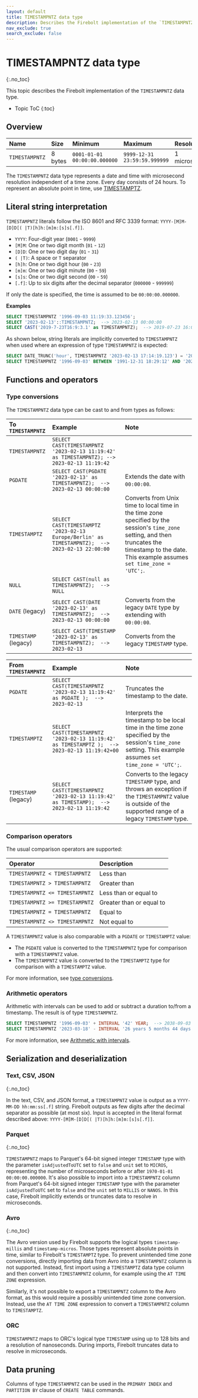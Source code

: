 ```yaml
---
layout: default
title: TIMESTAMPNTZ data type
description: Describes the Firebolt implementation of the `TIMESTAMPNTZ` data type
nav_exclude: true
search_exclude: false
---
```


# TIMESTAMPNTZ data type
{:.no_toc}

This topic describes the Firebolt implementation of the `TIMESTAMPNTZ` data type.

* Topic ToC
{:toc}

## Overview

| Name           | Size    | Minimum                      | Maximum                      | Resolution    |
| :------------- | :------ | :--------------------------- | :--------------------------- | :------------ |
| `TIMESTAMPNTZ` | 8 bytes | `0001-01-01 00:00:00.000000` | `9999-12-31 23:59:59.999999` | 1 microsecond |

The `TIMESTAMPNTZ` data type represents a date and time with microsecond resolution independent of a time zone.
Every day consists of 24 hours.
To represent an absolute point in time, use [TIMESTAMPTZ](timestamptz-data-type.md).

## Literal string interpretation

`TIMESTAMPNTZ` literals follow the ISO 8601 and RFC 3339 format: `YYYY-[M]M-[D]D[( |T)[h]h:[m]m:[s]s[.f]]`.

* `YYYY`: Four-digit year (`0001` - `9999`)
* `[M]M`: One or two digit month (`01` - `12`)
* `[D]D`: One or two digit day (`01` - `31`)
* `( |T)`: A space or `T` separator
* `[h]h`: One or two digit hour (`00` - `23`)
* `[m]m`: One or two digit minute (`00` - `59`)
* `[s]s`: One or two digit second (`00` - `59`)
* `[.f]`: Up to six digits after the decimal separator (`000000` - `999999`)

If only the date is specified, the time is assumed to be `00:00:00.000000`.

**Examples**

```sql
SELECT TIMESTAMPNTZ '1996-09-03 11:19:33.123456';
SELECT '2023-02-13'::TIMESTAMPNTZ;  --> 2023-02-13 00:00:00
SELECT CAST('2019-7-23T16:9:3.1' as TIMESTAMPNTZ);  --> 2019-07-23 16:09:03.1
```

As shown below, string literals are implicitly converted to `TIMESTAMPNTZ` when used where an expression of type `TIMESTAMPNTZ` is expected:

```sql
SELECT DATE_TRUNC('hour', TIMESTAMPNTZ '2023-02-13 17:14:19.123') = '2023-02-13 17:00:00';  --> true
SELECT TIMESTAMPNTZ '1996-09-03' BETWEEN '1991-12-31 18:29:12' AND '2022-12-31 0:1:2.123';  --> true
```

## Functions and operators

### Type conversions

The `TIMESTAMPNTZ` data type can be cast to and from types as follows: 

| To `TIMESTAMPNTZ`    | Example                                                                                         | Note                                                                                                                                                                                                |
| :------------------- | :---------------------------------------------------------------------------------------------- | :-------------------------------------------------------------------------------------------------------------------------------------------------------------------------------------------------- |
| `TIMESTAMPNTZ`       | `SELECT CAST(TIMESTAMPNTZ '2023-02-13 11:19:42' as TIMESTAMPNTZ); --> 2023-02-13 11:19:42`      |                                                                                                                                                                                                     |
| `PGDATE`             | `SELECT CAST(PGDATE '2023-02-13' as TIMESTAMPNTZ);  --> 2023-02-13 00:00:00`                    | Extends the date with `00:00:00`.                                                                                                                                                                   |
| `TIMESTAMPTZ`        | `SELECT CAST(TIMESTAMPTZ '2023-02-13 Europe/Berlin' as TIMESTAMPNTZ);  --> 2023-02-13 22:00:00` | Converts from Unix time to local time in the time zone specified by the session's `time_zone` setting, and then truncates the timestamp to the date. This example assumes `set time_zone = 'UTC';`. |
| `NULL`               | `SELECT CAST(null as TIMESTAMPNTZ);  --> NULL`                                                  |                                                                                                                                                                                                     |
| `DATE` (legacy)      | `SELECT CAST(DATE '2023-02-13' as TIMESTAMPNTZ);  --> 2023-02-13 00:00:00`                      | Converts from the legacy `DATE` type by extending with `00:00:00`.                                                                                                                                  |
| `TIMESTAMP` (legacy) | `SELECT CAST(TIMESTAMP '2023-02-13' as TIMESTAMPNTZ);  --> 2023-02-13`                          | Converts from the legacy `TIMESTAMP` type.                                                                                                                                                          |

| From `TIMESTAMPNTZ`  | Example                                                                                        | Note                                                                                                                                                         |
| :------------------- | :--------------------------------------------------------------------------------------------- | :----------------------------------------------------------------------------------------------------------------------------------------------------------- |
| `PGDATE`             | `SELECT CAST(TIMESTAMPNTZ '2023-02-13 11:19:42' as PGDATE );  --> 2023-02-13`                  | Truncates the timestamp to the date.                                                                                                                         |
| `TIMESTAMPTZ`        | `SELECT CAST(TIMESTAMPNTZ '2023-02-13 11:19:42' as TIMESTAMPTZ );  --> 2023-02-13 11:19:42+00` | Interprets the timestamp to be local time in the time zone specified by the session's `time_zone` setting. This example assumes `set time_zone = 'UTC';`.    |
| `TIMESTAMP` (legacy) | `SELECT CAST(TIMESTAMPNTZ '2023-02-13 11:19:42' as TIMESTAMP);  --> 2023-02-13 11:19:42`       | Converts to the legacy `TIMESTAMP` type, and throws an exception if the `TIMESTAMPNTZ` value is outside of the supported range of a legacy `TIMESTAMP` type. |


### Comparison operators

The usual comparison operators are supported:

| Operator                       | Description              |
| :----------------------------- | :----------------------- |
| `TIMESTAMPNTZ < TIMESTAMPNTZ`  | Less than                |
| `TIMESTAMPNTZ > TIMESTAMPNTZ`  | Greater than             |
| `TIMESTAMPNTZ <= TIMESTAMPNTZ` | Less than or equal to    |
| `TIMESTAMPNTZ >= TIMESTAMPNTZ` | Greater than or equal to |
| `TIMESTAMPNTZ = TIMESTAMPNTZ`  | Equal to                 |
| `TIMESTAMPNTZ <> TIMESTAMPNTZ` | Not equal to             |

A `TIMESTAMPNTZ` value is also comparable with a `PGDATE` or `TIMESTAMPTZ` value:

* The `PGDATE` value is converted to the `TIMESTAMPNTZ` type for comparison with a `TIMESTAMPNTZ` value.
* The `TIMESTAMPNTZ` value is converted to the `TIMESTAMPTZ` type for comparison with a `TIMESTAMPTZ` value.

For more information, see [type conversions](#type-conversions).

### Arithmetic operators

Arithmetic with intervals can be used to add or subtract a duration to/from a timestamp.
The result is of type `TIMESTAMPNTZ`.

```sql
SELECT TIMESTAMPNTZ '1996-09-03' + INTERVAL '42' YEAR;  --> 2038-09-03 00:00:00
SELECT TIMESTAMPNTZ '2023-03-18' - INTERVAL '26 years 5 months 44 days 12 hours 41 minutes';  --> 1996-09-03 11:19:00
```

For more information, see [Arithmetic with intervals](interval-arithmetic.md).

## Serialization and deserialization

### Text, CSV, JSON
{:.no_toc}

In the text, CSV, and JSON format, a `TIMESTAMPNTZ` value is output as a `YYYY-MM-DD hh:mm:ss[.f]` string.
Firebolt outputs as few digits after the decimal separator as possible (at most six).
Input is accepted in the literal format described above: `YYYY-[M]M-[D]D[( |T)[h]h:[m]m:[s]s[.f]]`.

### Parquet
{:.no_toc}

`TIMESTAMPNTZ` maps to Parquet's 64-bit signed integer `TIMESTAMP` type with the parameter `isAdjustedToUTC` set to `false` and `unit` set to `MICROS`, representing the number of microseconds before or after `1970-01-01 00:00:00.000000`.
It's also possible to import into a `TIMESTAMPNTZ` column from Parquet's 64-bit signed integer `TIMESTAMP` type with the parameter `isAdjustedToUTC` set to `false` and the `unit` set to `MILLIS` or `NANOS`.
In this case, Firebolt implicitly extends or truncates data to resolve in microseconds.

### Avro
{:.no_toc}

The Avro version used by Firebolt supports the logical types `timestamp-millis` and `timestamp-micros`.
Those types represent absolute points in time, similar to Firebolt's `TIMESTAMPTZ` type.
To prevent unintended time zone conversions, directly importing data from Avro into a `TIMESTAMPNTZ` column is not supported. 
Instead, first import using a `TIMESTAMPTZ` data type column and then convert into `TIMESTAMPNTZ` column, for example using the `AT TIME ZONE` expression.

Similarly, it's not possible to export a `TIMESTAMPNTZ` column to the Avro format, as this would require a possibly unintended time zone conversion.
Instead, use the `AT TIME ZONE` expression to convert a `TIMESTAMPNTZ` column to `TIMESTAMPTZ`.

### ORC

`TIMESTAMPNTZ` maps to ORC's logical type `TIMESTAMP` using up to 128 bits and a resolution of nanoseconds.
During imports, Firebolt truncates data to resolve in microseconds.

## Data pruning

Columns of type `TIMESTAMPNTZ` can be used in the `PRIMARY INDEX` and `PARTITION BY` clause of `CREATE TABLE` commands.
